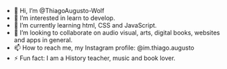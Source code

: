 - 👋 Hi, I’m @ThiagoAugusto-Wolf
- 👀 I’m interested in learn to develop.
- 🌱 I’m currently learning html, CSS and JavaScript.
- 💞️ I’m looking to collaborate on audio visual, arts, digital books, websites and apps in general.
- 📫 How to reach me, my Instagram profile: @im.thiago.augusto
- ⚡ Fun fact: I am a History teacher, music and book lover.

<!---
ThiagoAugusto-Wolf/ThiagoAugusto-Wolf is a ✨ special ✨ repository because its `README.md` (this file) appears on your GitHub profile.
You can click the Preview link to take a look at your changes.
--->

